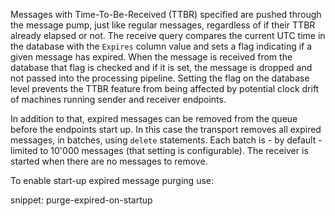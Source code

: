 Messages with Time-To-Be-Received (TTBR) specified are pushed through the message pump, just like regular messages, regardless of if their TTBR already elapsed or not. The receive query compares the current UTC time in the database with the `Expires` column value and sets a flag indicating if a given message has expired. When the message is received from the database that flag is checked and if it is set, the message is dropped and not passed into the processing pipeline. Setting the flag on the database level prevents the TTBR feature from being affected by potential clock drift of machines running sender and receiver endpoints.

In addition to that, expired messages can be removed from the queue before the endpoints start up. In this case the transport removes all expired messages, in batches, using `delete` statements. Each batch is - by default - limited to 10'000 messages (that setting is configurable). The receiver is started when there are no messages to remove. 

To enable start-up expired message purging use:

snippet: purge-expired-on-startup
